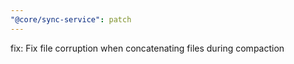 ```yaml
---
"@core/sync-service": patch
---
```


fix: Fix file corruption when concatenating files during compaction
